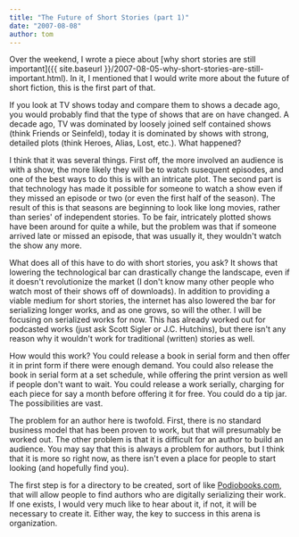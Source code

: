 ```yaml
---
title: "The Future of Short Stories (part 1)"
date: "2007-08-08"
author: tom
---
```


Over the weekend, I wrote a piece about [why short stories are still important]({{ site.baseurl }}/2007-08-05-why-short-stories-are-still-important.html). In it, I mentioned that I would write more about the future of short fiction, this is the first part of that.

If you look at TV shows today and compare them to shows a decade ago, you would probably find that the type of shows that are on have changed. A decade ago, TV was dominated by loosely joined self contained shows (think Friends or Seinfeld), today it is dominated by shows with strong, detailed plots (think Heroes, Alias, Lost, etc.). What happened?

I think that it was several things. First off, the more involved an audience is with a show, the more likely they will be to watch susequent episodes, and one of the best ways to do this is with an intricate plot. The second part is that technology has made it possible for someone to watch a show even if they missed an episode or two (or even the first half of the season). The result of this is that seasons are beginning to look like long movies, rather than series' of independent stories. To be fair, intricately plotted shows have been around for quite a while, but the problem was that if someone arrived late or missed an episode, that was usually it, they wouldn't watch the show any more.

What does all of this have to do with short stories, you ask? It shows that lowering the technological bar can drastically change the landscape, even if it doesn't revolutionize the market (I don't know many other people who watch most of their shows off of downloads). In addition to providing a viable medium for short stories, the internet has also lowered the bar for serializing longer works, and as one grows, so will the other. I will be focusing on serialized works for now. This has already worked out for podcasted works (just ask Scott Sigler or J.C. Hutchins), but there isn't any reason why it wouldn't work for traditional (written) stories as well.

How would this work? You could release a book in serial form and then offer it in print form if there were enough demand. You could also release the book in serial form at a set schedule, while offering the print version as well if people don't want to wait. You could release a work serially, charging for each piece for say a month before offering it for free. You could do a tip jar. The possibilities are vast.

The problem for an author here is twofold. First, there is no standard business model that has been proven to work, but that will presumably be worked out. The other problem is that it is difficult for an author to build an audience. You may say that this is always a problem for authors, but I think that it is more so right now, as there isn't even a place for people to start looking (and hopefully find you).

The first step is for a directory to be created, sort of like [Podiobooks.com](http://podiobooks.com/ "Podiobooks.com"), that will allow people to find authors who are digitally serializing their work. If one exists, I would very much like to hear about it, if not, it will be necessary to create it. Either way, the key to success in this arena is organization.
